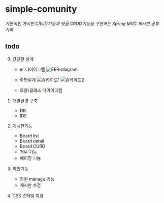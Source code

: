 simple-comunity
================
###### 기본적인 게시판 CRUD기능과 댓글 CRUD기능을 구현하는 Spring MVC 게시판 공부 기록


todo
----------------
0. 간단한 설계
   * er 다이어그램 
   ![EER-diagram](https://user-images.githubusercontent.com/76430448/183370770-98b8d575-12de-4648-b588-a779fe3314af.png)

   * 화면설계 
   ![슬라이드1](https://user-images.githubusercontent.com/76430448/183370645-3c28f398-c983-48fc-93c6-b560a12a0e3d.PNG)
   ![슬라이드2](https://user-images.githubusercontent.com/76430448/183370657-edbd0623-5722-4c45-9c31-05630516c93a.PNG)

   * 흐름/클래스 다이어그램
   
1. 개발환경 구축
   * DB 
   * IDE 
3. 게시판기능 
   * Board list
   * Board detail
   * Board CURD
   * 첨부 기능
   * 페이징 기능
4. 회원기능
   * 회원 manage 기능
   * 게시판 수정
5. CSS 스타일 지정
   
